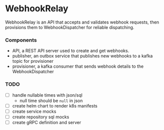 # WebhookRelay

WebhookRelay is an API that accepts and validates webhook requests, then provisions them to WebhookDispatcher for reliable dispatching.

### Components
- API, a REST API server used to create and get webhooks.
- publisher, an outbox service that publishes new webhooks to a kafka topic for provisioner
- provisioner, a kafka consumer that sends webhook details to the WebhookDispatcher


### TODO
- [ ] handle nullable times with json/sql
  - null time should be `null` in json
- [ ] create helm chart to render k8s manifests
- [ ] create service mocks
- [ ] create repository sql mocks
- [ ] create gRPC definition and server